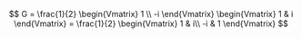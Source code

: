 $$
G = \frac{1}{2} \begin{Vmatrix} 1 \\ -i \end{Vmatrix} \begin{Vmatrix} 1 & i \end{Vmatrix} = \frac{1}{2}  \begin{Vmatrix} 1 & i\\ -i & 1 \end{Vmatrix}
$$